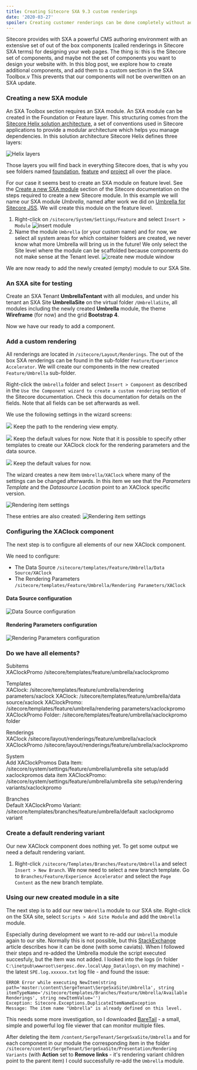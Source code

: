 ```yaml
---
title: Creating Sitecore SXA 9.3 custom renderings
date: '2020-03-27'
spoiler: Creating customer renderings can be done completely without adding C# code. In this post, we explore how to create a new SXA Toolbox section and a new rendering.
---
```


Sitecore provides with SXA a powerful CMS authoring environment with an extensive set of out of the box components (called renderings in Sitecore SXA terms) for designing your web pages. The thing is: this is the Sitecore set of components, and maybe not the set of components you want to design your website with. In this blog post, we explore how to create additional components, and add them to a custom section in the SXA Toolbox.v This prevents that our components will not be overwritten on an SXA update.

### Creating a new SXA module
An SXA Toolbox section requires an SXA module. An SXA module can be created in the Foundation or Feature layer. This structuring comes from the [Sitecore Helix solution architecture](https://helix.sitecore.net/introduction/index.html), a set of conventions used in Sitecore applications to provide a modular architecture which helps you manage dependencies. In this solution architecture Sitecore Helix defines three layers:

![Helix layers](https://helix.sitecore.net/_images/image7.png)

Those layers you will find back in everything Sitecore does, that is why you see folders named [foundation](https://helix.sitecore.net/principles/architecture-principles/layers.html#foundation-layer), [feature](https://helix.sitecore.net/principles/architecture-principles/layers.html#feature-layer) and [project](https://helix.sitecore.net/principles/architecture-principles/layers.html#project-layer) all over the place.

For our case it seems best to create an SXA module on feature level. See the [Create a new SXA module](https://doc.sitecore.com/developers/sxa/93/sitecore-experience-accelerator/en/create-a-new-sxa-module.html) section of the Sitecore documentation on the steps required to create a new Sitecore module. In this example we will name our SXA module _Umbrella_, named after work we did on [Umbrella for Sitecore JSS](https://bit.ly/jssumbrella). We will create this module on the feature level.

1. Right-click on `/sitecore/System/Settings/Feature` and select `Insert > Module`
  ![insert module](Sitecore-93-SXA-custom-rendering/Add-new-module.png)
2. Name the module `Umbrella` (or your custom name) and for now, we select all system areas for which container folders are created, we never know what more Umbrella will bring us in the future! We only select the Site level where the module can be scaffolded because components do not make sense at the Tenant level.
  ![create new module window](Sitecore-93-SXA-custom-rendering/Create-new-module-window.png)

We are now ready to add the newly created (empty) module to our SXA Site.

### An SXA site for testing

Create an SXA Tenant **UmbrellaTentant** with all modules, and under his tenant an SXA Site **UmbrellaSite** on the virtual folder `/UmbrellaSite`, all modules including the newly created **Umbrella** module, the theme **Wireframe** (for now) and the grid **Bootstrap 4**.

Now we have our ready to add a component.

### Add a custom rendering

All renderings are located  in `/sitecore/Layout/Renderings`. The out of the box SXA renderings can be found in the sub-folder `Feature/Experience Accelerator`. We will create our components in the new created `Feature/Umbrella` sub-folder.

Right-click the `Umbrella` folder and select `Insert > Component` as described in the `Use the Component wizard to create a custom rendering` section of the Sitecore documentation. Check this documentation for details on the fields. Note that all fields can be set afterwards as well.

We use the following settings in the wizard screens:

![](Sitecore-93-SXA-custom-rendering/New-SXA-component-general.png)
Keep the path to the rendering view empty.

![](Sitecore-93-SXA-custom-rendering/New-SXA-component-datasource.png)
Keep the default values for now. Note that it is possible to specify other templates to create our XAClock clock for the rendering parameters and the data source.

![](Sitecore-93-SXA-custom-rendering/New-SXA-component-behaviors.png)
Keep the default values for now.

The wizard creates a new item `Umbrella/XAClock` where many of the settings can be changed afterwards. In this item we see that the *Parameters Template* and the *Datasource Location* point to an XAClock specific version.

![Rendering item settings](Sitecore-93-SXA-custom-rendering/Rendering-item-settings.png)


These entries are also created:
![Rendering item settings](Sitecore-93-SXA-custom-rendering/XAClock-DataSource-and-RenderingParameters.png)

### Configuring the XAClock component

The next step is to configure all elements of our new XAClock component.

We need to configure:
- The Data Source `/sitecore/templates/Feature/Umbrella/Data Source/XAClock`
- The Rendering Parameters `/sitecore/templates/Feature/Umbrella/Rendering Parameters/XAClock`

#### Data Source configuration

![Data Source configuration](Sitecore-93-SXA-custom-rendering/Datasource-configuration.png)

#### Rendering Parameters configuration

![Rendering Parameters configuration](Sitecore-93-SXA-custom-rendering/RenderingParameters-configuration.png)

### Do we have all elements?

Subitems	
XAClockPromo /sitecore/templates/feature/umbrella/xaclockpromo

Templates	
XAClock: /sitecore/templates/feature/umbrella/rendering parameters/xaclock
XAClock: /sitecore/templates/feature/umbrella/data source/xaclock
XAClockPromo: /sitecore/templates/feature/umbrella/rendering parameters/xaclockpromo
XAClockPromo Folder: /sitecore/templates/feature/umbrella/xaclockpromo folder

Renderings	
XAClock /sitecore/layout/renderings/feature/umbrella/xaclock
XAClockPromo /sitecore/layout/renderings/feature/umbrella/xaclockpromo

System	
Add XAClockPromos Data Item: /sitecore/system/settings/feature/umbrella/umbrella site setup/add xaclockpromos data item
XAClockPromo: /sitecore/system/settings/feature/umbrella/umbrella site setup/rendering variants/xaclockpromo

Branches	
Default XAClockPromo Variant: /sitecore/templates/branches/feature/umbrella/default xaclockpromo variant




### Create a default rendering variant

Our new XAClock component does nothing yet. To get some output we need a default rendering variant.

1. Right-click `/sitecore/Templates/Branches/Feature/Umbrella` and select `Insert > New Branch`. We now need to select a new branch template. Go to `Branches/Feature/Experience Accelerator` and select the `Page Content` as the new branch template.

### 
### Using our new created module in a site

The next step is to add our new `Umbrella` module to our SXA site. Right-click on the SXA site, select  `Scripts > Add Site Module` and add the `Umbrella` module.

Especially during development we want to re-add our `Umbrella` module again to our site. Normally this is not possible, but this [StackExchange](https://sitecore.stackexchange.com/questions/16766/re-adding-site-module-to-install-new-sxa-components) article describes how it can be done (with some caviats).
When I followed their steps and re-added the Umbrella module the script executed succesfuly, but the Item was not added. I looked into the logs (in folder `C:\inetpub\wwwroot\sergesc.dev.local\App_Data\logs\` on my machine) - the latest `SPE.log.xxxxxx.txt` log file - and found the issue: 

```
ERROR Error while executing NewItem(string path='master:\content\SergeTenant\SergeSxaSite\Umbrella', string itemTypeName='/sitecore/templates/Branches/Feature/Umbrella/Available  Renderings', string newItemValue='')
Exception: Sitecore.Exceptions.DuplicateItemNameException
Message: The item name "Umbrella" is already defined on this level.
```

This needs some more investigation, so I downloaded [BareTail](http://www.baremetalsoft.com/baretail/index.php) - a small, simple and powerful log file viewer that can monitor multiple files. 

After deleting the item `/content/SergeTenant/SergeSxaSite/Umbrella` and for each component in our module the corresponding item in the folder `/sitecore/content/SergeTenant/SergeSxaSite/Presentation/Rendering Variants` (with **Action** set to **Remove links** - it's rendering variant children point to the parent item) I could successfully re-add the `Umbrella` module. 


